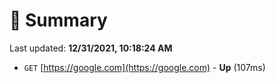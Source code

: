 # 📖 Summary
Last updated: **12/31/2021, 10:18:24 AM**

- `GET` [https://google.com](https://google.com) - **Up** (107ms)
